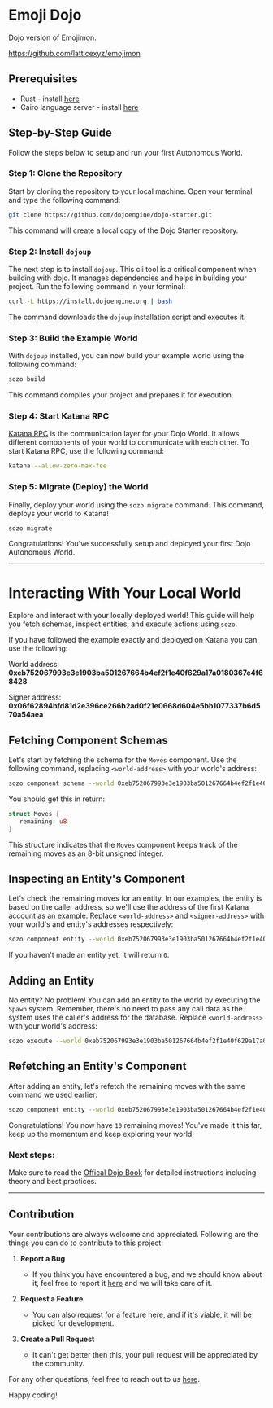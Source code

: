 
# Emoji Dojo

Dojo version of Emojimon.

https://github.com/latticexyz/emojimon

## Prerequisites

- Rust - install [here](https://www.rust-lang.org/tools/install)
- Cairo language server - install [here](https://book.dojoengine.org/development/setup.html#3-setup-cairo-vscode-extension)

## Step-by-Step Guide

Follow the steps below to setup and run your first Autonomous World.

### Step 1: Clone the Repository

Start by cloning the repository to your local machine. Open your terminal and type the following command:

```bash
git clone https://github.com/dojoengine/dojo-starter.git
```

This command will create a local copy of the Dojo Starter repository.

### Step 2: Install `dojoup`

The next step is to install `dojoup`. This cli tool is a critical component when building with dojo. It manages dependencies and helps in building your project. Run the following command in your terminal:

```bash
curl -L https://install.dojoengine.org | bash
```

The command downloads the `dojoup` installation script and executes it.

### Step 3: Build the Example World

With `dojoup` installed, you can now build your example world using the following command:

```bash
sozo build
```

This command compiles your project and prepares it for execution.

### Step 4: Start Katana RPC

[Katana RPC](https://book.dojoengine.org/framework/katana/overview.html) is the communication layer for your Dojo World. It allows different components of your world to communicate with each other. To start Katana RPC, use the following command:

```bash
katana --allow-zero-max-fee
```

### Step 5: Migrate (Deploy) the World

Finally, deploy your world using the `sozo migrate` command. This command, deploys your world to Katana!

```bash
sozo migrate
```

Congratulations! You've successfully setup and deployed your first Dojo Autonomous World.

---

# Interacting With Your Local World

Explore and interact with your locally deployed world! This guide will help you fetch schemas, inspect entities, and execute actions using `sozo`.

If you have followed the example exactly and deployed on Katana you can use the following:

World address: **0xeb752067993e3e1903ba501267664b4ef2f1e40f629a17a0180367e4f68428**

Signer address: **0x06f62894bfd81d2e396ce266b2ad0f21e0668d604e5bb1077337b6d570a54aea**

## Fetching Component Schemas

Let's start by fetching the schema for the `Moves` component. Use the following command, replacing `<world-address>` with your world's address:

```bash
sozo component schema --world 0xeb752067993e3e1903ba501267664b4ef2f1e40f629a17a0180367e4f68428 Moves
```

You should get this in return:

```rust
struct Moves {
   remaining: u8
}
```
This structure indicates that the `Moves` component keeps track of the remaining moves as an 8-bit unsigned integer.

## Inspecting an Entity's Component

Let's check the remaining moves for an entity. In our examples, the entity is based on the caller address, so we'll use the address of the first Katana account as an example. Replace `<world-address>` and `<signer-address>` with your world's and entity's addresses respectively:

```bash
sozo component entity --world 0xeb752067993e3e1903ba501267664b4ef2f1e40f629a17a0180367e4f68428 Moves 0x06f62894bfd81d2e396ce266b2ad0f21e0668d604e5bb1077337b6d570a54aea
```

If you haven't made an entity yet, it will return `0`.

## Adding an Entity

No entity? No problem! You can add an entity to the world by executing the `Spawn` system. Remember, there's no need to pass any call data as the system uses the caller's address for the database. Replace `<world-address>` with your world's address:

```bash
sozo execute --world 0xeb752067993e3e1903ba501267664b4ef2f1e40f629a17a0180367e4f68428 Spawn
```

## Refetching an Entity's Component

After adding an entity, let's refetch the remaining moves with the same command we used earlier:

```bash
sozo component entity --world 0xeb752067993e3e1903ba501267664b4ef2f1e40f629a17a0180367e4f68428 Moves 0x06f62894bfd81d2e396ce266b2ad0f21e0668d604e5bb1077337b6d570a54aea
```

Congratulations! You now have `10` remaining moves! You've made it this far, keep up the momentum and keep exploring your world!


### Next steps:

Make sure to read the [Offical Dojo Book](https://book.dojoengine.org/index.html) for detailed instructions including theory and best practices.

---

## Contribution

Your contributions are always welcome and appreciated. Following are the things you can do to contribute to this project:

1. **Report a Bug**
    - If you think you have encountered a bug, and we should know about it, feel free to report it [here](https://github.com/dojoengine/dojo-starter/issues) and we will take care of it.

2. **Request a Feature**
    - You can also request for a feature [here](https://github.com/dojoengine/dojo-starter/issues), and if it's viable, it will be picked for development.

3. **Create a Pull Request**
    - It can't get better then this, your pull request will be appreciated by the community.

For any other questions, feel free to reach out to us [here](https://dojoengine.org/contact).

Happy coding!

